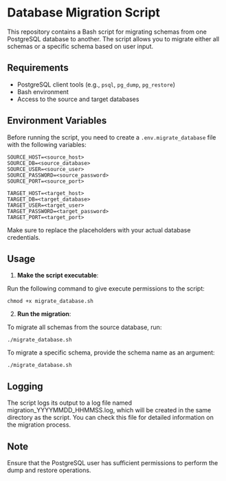# Database Migration Script

This repository contains a Bash script for migrating schemas from one PostgreSQL database to another. The script allows you to migrate either all schemas or a specific schema based on user input.

## Requirements

- PostgreSQL client tools (e.g., `psql`, `pg_dump`, `pg_restore`)
- Bash environment
- Access to the source and target databases

## Environment Variables

Before running the script, you need to create a `.env.migrate_database` file with the following variables:

```
SOURCE_HOST=<source_host> 
SOURCE_DB=<source_database> 
SOURCE_USER=<source_user> 
SOURCE_PASSWORD=<source_password> 
SOURCE_PORT=<source_port> 

TARGET_HOST=<target_host> 
TARGET_DB=<target_database> 
TARGET_USER=<target_user> 
TARGET_PASSWORD=<target_password> 
TARGET_PORT=<target_port>
```

Make sure to replace the placeholders with your actual database credentials.

## Usage

1. **Make the script executable**:

Run the following command to give execute permissions to the script:

```
chmod +x migrate_database.sh
```
   
2. **Run the migration**:

To migrate all schemas from the source database, run:

```
./migrate_database.sh
```

To migrate a specific schema, provide the schema name as an argument:

```
./migrate_database.sh
```

## Logging
The script logs its output to a log file named migration_YYYYMMDD_HHMMSS.log, which will be created in the same directory as the script. You can check this file for detailed information on the migration process.

## Note
Ensure that the PostgreSQL user has sufficient permissions to perform the dump and restore operations.



